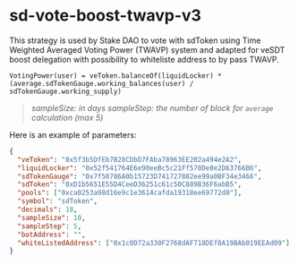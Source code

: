 # sd-vote-boost-twavp-v3

This strategy is used by Stake DAO to vote with sdToken using Time Weighted Averaged Voting Power (TWAVP) system and adapted for veSDT boost delegation with possibility to whiteliste address to by pass TWAVP.

```
VotingPower(user) = veToken.balanceOf(liquidLocker) * (average.sdTokenGauge.working_balances(user) / sdTokenGauge.working_supply)
```

>_sampleSize: in days_
>_sampleStep:  the number of block for `average` calculation (max 5)_

Here is an example of parameters:

```json
{
  "veToken": "0x5f3b5DfEb7B28CDbD7FAba78963EE202a494e2A2",
  "liquidLocker": "0x52f541764E6e90eeBc5c21Ff570De0e2D63766B6",
  "sdTokenGauge": "0x7f50786A0b15723D741727882ee99a0BF34e3466",
  "sdToken": "0xD1b5651E55D4CeeD36251c61c50C889B36F6abB5",
  "pools": ["0xca0253a98d16e9c1e3614cafda19318ee69772d0"],
  "symbol": "sdToken",
  "decimals": 18,
  "sampleSize": 10,
  "sampleStep": 5,
  "botAddress": "",
  "whiteListedAddress": ["0x1c0D72a330F2768dAF718DEf8A19BAb019EEAd09"]
}
```